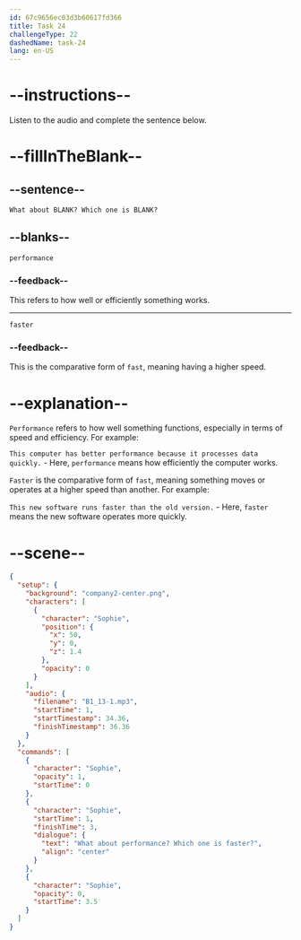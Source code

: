 ```yaml
---
id: 67c9656ec03d3b60617fd366
title: Task 24
challengeType: 22
dashedName: task-24
lang: en-US
---
```


<!-- (audio) Sophie: What about performance? Which one is faster? -->

# --instructions--

Listen to the audio and complete the sentence below.

# --fillInTheBlank--

## --sentence--

`What about BLANK? Which one is BLANK?`

## --blanks--

`performance`

### --feedback--

This refers to how well or efficiently something works.

---

`faster`

### --feedback--

This is the comparative form of `fast`, meaning having a higher speed.

# --explanation--

`Performance` refers to how well something functions, especially in terms of speed and efficiency. For example:  

`This computer has better performance because it processes data quickly.` - Here, `performance` means how efficiently the computer works.  

`Faster` is the comparative form of `fast`, meaning something moves or operates at a higher speed than another. For example:  

`This new software runs faster than the old version.` - Here, `faster` means the new software operates more quickly.  

# --scene--

```json
{
  "setup": {
    "background": "company2-center.png",
    "characters": [
      {
        "character": "Sophie",
        "position": {
          "x": 50,
          "y": 0,
          "z": 1.4
        },
        "opacity": 0
      }
    ],
    "audio": {
      "filename": "B1_13-1.mp3",
      "startTime": 1,
      "startTimestamp": 34.36,
      "finishTimestamp": 36.36
    }
  },
  "commands": [
    {
      "character": "Sophie",
      "opacity": 1,
      "startTime": 0
    },
    {
      "character": "Sophie",
      "startTime": 1,
      "finishTime": 3,
      "dialogue": {
        "text": "What about performance? Which one is faster?",
        "align": "center"
      }
    },
    {
      "character": "Sophie",
      "opacity": 0,
      "startTime": 3.5
    }
  ]
}
```
